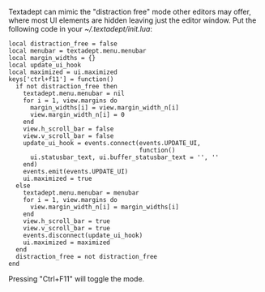 Textadept can mimic the "distraction free" mode other editors may offer, where
most UI elements are hidden leaving just the editor window. Put the following
code in your *~/.textadept/init.lua*:

    local distraction_free = false
    local menubar = textadept.menu.menubar
    local margin_widths = {}
    local update_ui_hook
    local maximized = ui.maximized
    keys['ctrl+f11'] = function()
      if not distraction_free then
        textadept.menu.menubar = nil
        for i = 1, view.margins do
          margin_widths[i] = view.margin_width_n[i]
          view.margin_width_n[i] = 0
        end
        view.h_scroll_bar = false
        view.v_scroll_bar = false
        update_ui_hook = events.connect(events.UPDATE_UI,
                                        function()
          ui.statusbar_text, ui.buffer_statusbar_text = '', ''
        end)
        events.emit(events.UPDATE_UI)
        ui.maximized = true
      else
        textadept.menu.menubar = menubar
        for i = 1, view.margins do
          view.margin_width_n[i] = margin_widths[i]
        end
        view.h_scroll_bar = true
        view.v_scroll_bar = true
        events.disconnect(update_ui_hook)
        ui.maximized = maximized
      end
      distraction_free = not distraction_free
    end

Pressing "Ctrl+F11" will toggle the mode.
